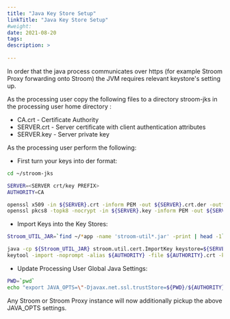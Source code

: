 ```yaml
---
title: "Java Key Store Setup"
linkTitle: "Java Key Store Setup"
#weight:
date: 2021-08-20
tags: 
description: >
  
---
```


In order that the java process communicates over https (for example Stroom Proxy forwarding onto Stroom) the JVM requires relevant keystore's setting up.

As the processing user copy the following files to a directory stroom-jks in the processing user home directory :

- CA.crt     - Certificate Authority
- SERVER.crt - Server certificate with client authentication attributes
- SERVER.key - Server private key

As the processing user perform the following:

- First turn your keys into der format:

```bash
cd ~/stroom-jks

SERVER=<SERVER crt/key PREFIX>
AUTHORITY=CA

openssl x509 -in ${SERVER}.crt -inform PEM -out ${SERVER}.crt.der -outform DER
openssl pkcs8 -topk8 -nocrypt -in ${SERVER}.key -inform PEM -out ${SERVER}.key.der -outform DER
```

- Import Keys into the Key Stores:

```bash
Stroom_UTIL_JAR=`find ~/*app -name 'stroom-util*.jar' -print | head -1`

java -cp ${Stroom_UTIL_JAR} stroom.util.cert.ImportKey keystore=${SERVER}.jks keypass=${SERVER} alias=${SERVER} keyfile=${SERVER}.key.der certfile=${SERVER}.crt.der
keytool -import -noprompt -alias ${AUTHORITY} -file ${AUTHORITY}.crt -keystore ${AUTHORITY}.jks -storepass ${AUTHORITY}
```

- Update Processing User Global Java Settings:   
 
```bash
PWD=`pwd`
echo "export JAVA_OPTS=\"-Djavax.net.ssl.trustStore=${PWD}/${AUTHORITY}.jks -Djavax.net.ssl.trustStorePassword=${AUTHORITY} -Djavax.net.ssl.keyStore=${PWD}/${SERVER}.jks -Djavax.net.ssl.keyStorePassword=${SERVER}\"" >> ~/env.sh  
```

Any Stroom or Stroom Proxy instance will now additionally pickup the above JAVA_OPTS settings.
